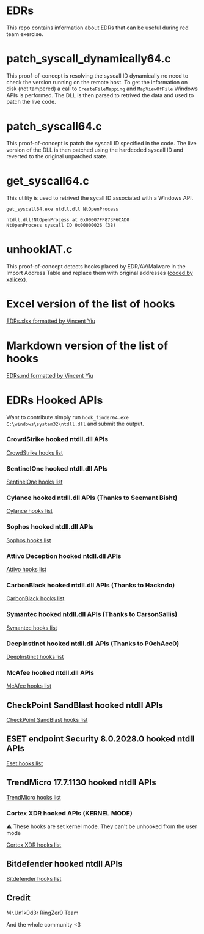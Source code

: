 # EDRs

This repo contains information about EDRs that can be useful during red team exercise.


# patch_syscall_dynamically64.c

This proof-of-concept is resolving the syscall ID dynamically no need to check the version running on the remote host. To get the information on disk (not tampered) a call to `CreateFileMapping` and `MapViewOfFile` Windows APIs is performed. The DLL is then parsed to retrived the data and used to patch the live code.

# patch_syscall64.c

This proof-of-concept is patch the syscall ID specified in the code. The live version of the DLL is then patched using the hardcoded syscall ID and reverted to the original unpatched state.

# get_syscall64.c

This utility is used to retrived the sycall ID associated with a Windows API.

```
get_syscall64.exe ntdll.dll NtOpenProcess

ntdll.dll!NtOpenProcess at 0x00007FF873F6CAD0
NtOpenProcess syscall ID 0x00000026 (38)
```

# unhookIAT.c

This proof-of-concept detects hooks placed by EDR/AV/Malware in the Import Address Table and replace them with original addresses ([coded by xalicex](https://github.com/xalicex/Unhook-Import-Address-Table)).


# Excel version of the list of hooks

[EDRs.xlsx formatted by Vincent Yiu](https://github.com/Mr-Un1k0d3r/EDRs/blob/main/EDRs.xlsx)

# Markdown version of the list of hooks

[EDRs.md formatted by Vincent Yiu](https://github.com/Mr-Un1k0d3r/EDRs/blob/main/EDRs.md)

# EDRs Hooked APIs

Want to contribute simply run `hook_finder64.exe C:\windows\system32\ntdll.dll` and submit the output.

### CrowdStrike hooked ntdll.dll APIs

[CrowdStrike hooks list](https://raw.githubusercontent.com/Mr-Un1k0d3r/EDRs/main/crowdstrike.txt)

### SentinelOne hooked ntdll.dll APIs

[SentinelOne hooks list](https://raw.githubusercontent.com/Mr-Un1k0d3r/EDRs/main/sentinelone.txt)

### Cylance hooked ntdll.dll APIs (Thanks to Seemant Bisht)

[Cylance hooks list](https://raw.githubusercontent.com/Mr-Un1k0d3r/EDRs/main/cylance.txt)

### Sophos hooked ntdll.dll APIs

[Sophos hooks list](https://raw.githubusercontent.com/Mr-Un1k0d3r/EDRs/main/sophos.txt)

### Attivo Deception hooked ntdll.dll APIs

[Attivo hooks list](https://raw.githubusercontent.com/Mr-Un1k0d3r/EDRs/main/attivo.txt)

### CarbonBlack hooked ntdll.dll APIs (Thanks to Hackndo)

[CarbonBlack hooks list](https://raw.githubusercontent.com/Mr-Un1k0d3r/EDRs/main/carbonblack.txt)

### Symantec hooked ntdll.dll APIs (Thanks to CarsonSallis)

[Symantec hooks list](https://raw.githubusercontent.com/Mr-Un1k0d3r/EDRs/main/symantec.txt)

### DeepInstinct hooked ntdll.dll APIs (Thanks to P0chAcc0)

[DeepInstinct hooks list](https://raw.githubusercontent.com/Mr-Un1k0d3r/EDRs/main/deepinstinct.txt)

### McAfee hooked ntdll.dll APIs

[McAfee hooks list](https://raw.githubusercontent.com/Mr-Un1k0d3r/EDRs/main/mcafee.txt)

## CheckPoint SandBlast hooked ntdll APIs

[CheckPoint SandBlast hooks list](https://github.com/Mr-Un1k0d3r/EDRs/blob/main/checkpoint-sandblast.txt)

## ESET endpoint Security 8.0.2028.0 hooked ntdll APIs

[Eset hooks list](https://github.com/Mr-Un1k0d3r/EDRs/blob/main/eset.txt)

## TrendMicro 17.7.1130 hooked ntdll APIs

[TrendMicro hooks list](https://github.com/Mr-Un1k0d3r/EDRs/blob/main/trend.txt)

### Cortex XDR hooked APIs (KERNEL MODE)

:warning: These hooks are set kernel mode. They can't be unhooked from the user mode

[Cortex XDR hooks list](https://raw.githubusercontent.com/Mr-Un1k0d3r/EDRs/main/cortex.txt)

## Bitdefender hooked ntdll APIs

[Bitdefender hooks list](https://github.com/Mr-Un1k0d3r/EDRs/blob/main/bitdefender.txt)

## Credit
Mr.Un1k0d3r RingZer0 Team

And the whole community <3
